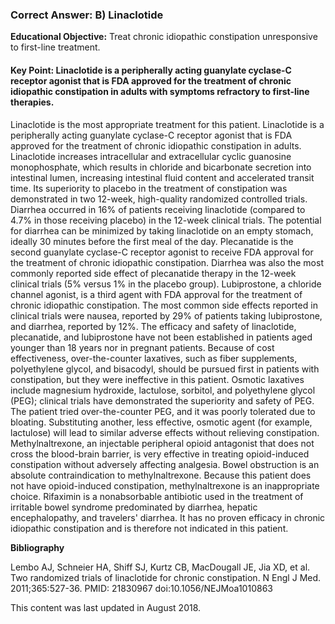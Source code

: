 
### Correct Answer: B) Linaclotide 

**Educational Objective:** Treat chronic idiopathic constipation unresponsive to first-line treatment.

#### **Key Point:** Linaclotide is a peripherally acting guanylate cyclase-C receptor agonist that is FDA approved for the treatment of chronic idiopathic constipation in adults with symptoms refractory to first-line therapies.

Linaclotide is the most appropriate treatment for this patient. Linaclotide is a peripherally acting guanylate cyclase-C receptor agonist that is FDA approved for the treatment of chronic idiopathic constipation in adults. Linaclotide increases intracellular and extracellular cyclic guanosine monophosphate, which results in chloride and bicarbonate secretion into intestinal lumen, increasing intestinal fluid content and accelerated transit time. Its superiority to placebo in the treatment of constipation was demonstrated in two 12-week, high-quality randomized controlled trials. Diarrhea occurred in 16% of patients receiving linaclotide (compared to 4.7% in those receiving placebo) in the 12-week clinical trials. The potential for diarrhea can be minimized by taking linaclotide on an empty stomach, ideally 30 minutes before the first meal of the day. Plecanatide is the second guanylate cyclase-C receptor agonist to receive FDA approval for the treatment of chronic idiopathic constipation. Diarrhea was also the most commonly reported side effect of plecanatide therapy in the 12-week clinical trials (5% versus 1% in the placebo group). Lubiprostone, a chloride channel agonist, is a third agent with FDA approval for the treatment of chronic idiopathic constipation. The most common side effects reported in clinical trials were nausea, reported by 29% of patients taking lubiprostone, and diarrhea, reported by 12%. The efficacy and safety of linaclotide, plecanatide, and lubiprostone have not been established in patients aged younger than 18 years nor in pregnant patients. Because of cost effectiveness, over-the-counter laxatives, such as fiber supplements, polyethylene glycol, and bisacodyl, should be pursued first in patients with constipation, but they were ineffective in this patient.
Osmotic laxatives include magnesium hydroxide, lactulose, sorbitol, and polyethylene glycol (PEG); clinical trials have demonstrated the superiority and safety of PEG. The patient tried over-the-counter PEG, and it was poorly tolerated due to bloating. Substituting another, less effective, osmotic agent (for example, lactulose) will lead to similar adverse effects without relieving constipation.
Methylnaltrexone, an injectable peripheral opioid antagonist that does not cross the blood-brain barrier, is very effective in treating opioid-induced constipation without adversely affecting analgesia. Bowel obstruction is an absolute contraindication to methylnaltrexone. Because this patient does not have opioid-induced constipation, methylnaltrexone is an inappropriate choice.
Rifaximin is a nonabsorbable antibiotic used in the treatment of irritable bowel syndrome predominated by diarrhea, hepatic encephalopathy, and travelers' diarrhea. It has no proven efficacy in chronic idiopathic constipation and is therefore not indicated in this patient.

**Bibliography**

Lembo AJ, Schneier HA, Shiff SJ, Kurtz CB, MacDougall JE, Jia XD, et al. Two randomized trials of linaclotide for chronic constipation. N Engl J Med. 2011;365:527-36. PMID: 21830967 doi:10.1056/NEJMoa1010863

This content was last updated in August 2018.
